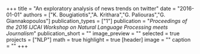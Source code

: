 +++
title = "An exploratory analysis of news trends on twitter"
date = "2016-01-01"
authors = ["K. Bougiatiotis","A. Krithara","G. Paliouras","G. Giannakopoulos"]
publication_types = ["1"]
publication = "_Proceedings of the 2016 IJCAI Workshop on Natural Language Processing meets Journalism_"
publication_short = ""
image_preview = ""
selected = true
projects = ["NLP"]
math = true
highlight = true
[header]
image = ""
caption = ""
+++


